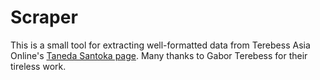 # Scraper

This is a small tool for extracting well-formatted data from Terebess Asia Online's [Taneda Santoka page](https://terebess.hu/english/haiku/taneda.html). Many thanks to Gabor Terebess for their tireless work.